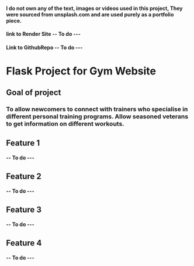 #### I do not own any of the text, images or videos used in this project, They were sourced from unsplash.com and are used purely as a portfolio piece.

#### link to Render Site -- To do ---

#### Link to GithubRepo -- To do ---

# Flask Project for Gym Website
## Goal of project
### To allow newcomers to connect with trainers who specialise in different personal training programs. Allow seasoned veterans to get information on different workouts.

## Feature 1
#### -- To do ---

## Feature 2
#### -- To do ---

## Feature 3
#### -- To do ---

## Feature 4
#### -- To do ---

